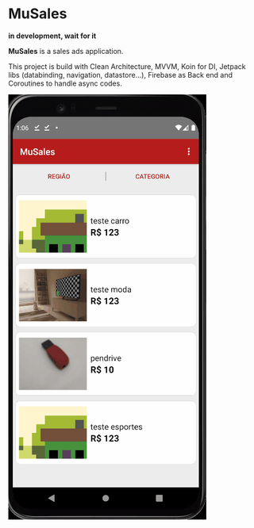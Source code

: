 # MuSales

**in development, wait for it**

**MuSales** is a sales ads application.

This project is build with Clean Architecture, MVVM, Koin for DI, Jetpack libs (databinding, navigation, datastore...), Firebase as Back end and Coroutines to handle async codes.

![til](./gif/gif.gif)

